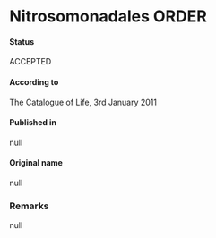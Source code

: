 Nitrosomonadales ORDER
=======

#### Status
ACCEPTED

#### According to
The Catalogue of Life, 3rd January 2011

#### Published in
null

#### Original name
null

### Remarks
null